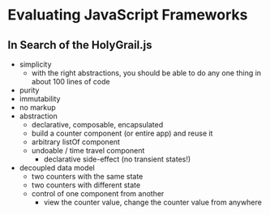 # Evaluating JavaScript Frameworks
## In Search of the HolyGrail.js

- simplicity
  - with the right abstractions, you should be able to do any one thing in about 100 lines of code
- purity
- immutability
- no markup
- abstraction
  - declarative, composable, encapsulated
  - build a counter component (or entire app) and reuse it
  - arbitrary listOf component
  - undoable / time travel component
    - declarative side-effect (no transient states!)
- decoupled data model
  - two counters with the same state
  - two counters with different state
  - control of one component from another
    - view the counter value, change the counter value from anywhere
